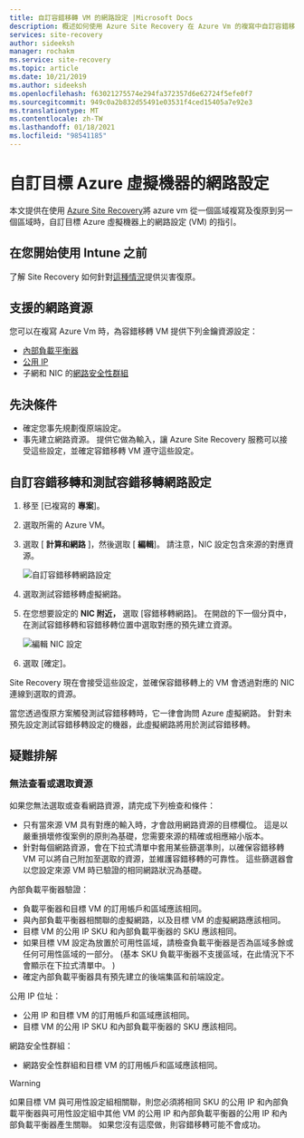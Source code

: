 ```yaml
---
title: 自訂容錯移轉 VM 的網路設定 |Microsoft Docs
description: 概述如何使用 Azure Site Recovery 在 Azure Vm 的複寫中自訂容錯移轉 VM 的網路設定。
services: site-recovery
author: sideeksh
manager: rochakm
ms.service: site-recovery
ms.topic: article
ms.date: 10/21/2019
ms.author: sideeksh
ms.openlocfilehash: f63021275574e294fa372357d6e62724f5efe0f7
ms.sourcegitcommit: 949c0a2b832d55491e03531f4ced15405a7e92e3
ms.translationtype: MT
ms.contentlocale: zh-TW
ms.lasthandoff: 01/18/2021
ms.locfileid: "98541185"
---
```

# <a name="customize-networking-configurations-of-the-target-azure-vm"></a>自訂目標 Azure 虛擬機器的網路設定

本文提供在使用 [Azure Site Recovery](site-recovery-overview.md)將 azure vm 從一個區域複寫及復原到另一個區域時，自訂目標 Azure 虛擬機器上的網路設定 (VM) 的指引。

## <a name="before-you-start"></a>在您開始使用 Intune 之前

了解 Site Recovery 如何針對[這種情況](azure-to-azure-architecture.md)提供災害復原。

## <a name="supported-networking-resources"></a>支援的網路資源

您可以在複寫 Azure Vm 時，為容錯移轉 VM 提供下列金鑰資源設定：

- [內部負載平衡器](../load-balancer/load-balancer-overview.md)
- [公用 IP](../virtual-network/public-ip-addresses.md)
- 子網和 NIC 的[網路安全性群組](../virtual-network/manage-network-security-group.md)

## <a name="prerequisites"></a>先決條件

- 確定您事先規劃復原端設定。
- 事先建立網路資源。 提供它做為輸入，讓 Azure Site Recovery 服務可以接受這些設定，並確定容錯移轉 VM 遵守這些設定。

## <a name="customize-failover-and-test-failover-networking-configurations"></a>自訂容錯移轉和測試容錯移轉網路設定

1. 移至 [已複寫的 **專案**]。 
2. 選取所需的 Azure VM。
3. 選取 [ **計算和網路** ]，然後選取 [ **編輯**]。 請注意，NIC 設定包含來源的對應資源。 

     ![自訂容錯移轉網路設定](media/azure-to-azure-customize-networking/edit-networking-properties.png)

4. 選取測試容錯移轉虛擬網路。
5. 在您想要設定的 **NIC 附近，** 選取 [容錯移轉網路]。 在開啟的下一個分頁中，在測試容錯移轉和容錯移轉位置中選取對應的預先建立資源。

    ![編輯 NIC 設定](media/azure-to-azure-customize-networking/nic-drilldown.png) 

6. 選取 [確定]。

Site Recovery 現在會接受這些設定，並確保容錯移轉上的 VM 會透過對應的 NIC 連線到選取的資源。

當您透過復原方案觸發測試容錯移轉時，它一律會詢問 Azure 虛擬網路。 針對未預先設定測試容錯移轉設定的機器，此虛擬網路將用於測試容錯移轉。

## <a name="troubleshooting"></a>疑難排解

### <a name="unable-to-view-or-select-a-resource"></a>無法查看或選取資源

如果您無法選取或查看網路資源，請完成下列檢查和條件：

- 只有當來源 VM 具有對應的輸入時，才會啟用網路資源的目標欄位。 這是以嚴重損壞修復案例的原則為基礎，您需要來源的精確或相應縮小版本。
- 針對每個網路資源，會在下拉式清單中套用某些篩選準則，以確保容錯移轉 VM 可以將自己附加至選取的資源，並維護容錯移轉的可靠性。 這些篩選器會以您設定來源 VM 時已驗證的相同網路狀況為基礎。

內部負載平衡器驗證：

- 負載平衡器和目標 VM 的訂用帳戶和區域應該相同。
- 與內部負載平衡器相關聯的虛擬網路，以及目標 VM 的虛擬網路應該相同。
- 目標 VM 的公用 IP SKU 和內部負載平衡器的 SKU 應該相同。
- 如果目標 VM 設定為放置於可用性區域，請檢查負載平衡器是否為區域多餘或任何可用性區域的一部分。  (基本 SKU 負載平衡器不支援區域，在此情況下不會顯示在下拉式清單中。 ) 
- 確定內部負載平衡器具有預先建立的後端集區和前端設定。

公用 IP 位址：

- 公用 IP 和目標 VM 的訂用帳戶和區域應該相同。
- 目標 VM 的公用 IP SKU 和內部負載平衡器的 SKU 應該相同。

網路安全性群組：
- 網路安全性群組和目標 VM 的訂用帳戶和區域應該相同。


> [!WARNING]
> 如果目標 VM 與可用性設定組相關聯，則您必須將相同 SKU 的公用 IP 和內部負載平衡器與可用性設定組中其他 VM 的公用 IP 和內部負載平衡器的公用 IP 和內部負載平衡器產生關聯。 如果您沒有這麼做，則容錯移轉可能不會成功。
